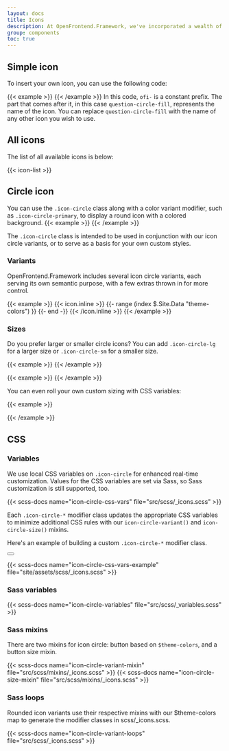 ```yaml
---
layout: docs
title: Icons
description: At OpenFrontend.Framework, we've incorporated a wealth of useful icons that we use in our components. Discover more by reading our article.
group: components
toc: true
---
```


## Simple icon

To insert your own icon, you can use the following code:

{{< example >}}
<i class="ofi-question-circle-fill"></i>
{{< /example >}}
In this code, `ofi-` is a constant prefix. The part that comes after it, in this case `question-circle-fill`, represents the name of the icon. You can replace `question-circle-fill` with the name of any other icon you wish to use.

## All icons

The list of all available icons is below:

{{< icon-list >}}

## Circle icon

You can use the `.icon-circle` class along with a color variant modifier, such as `.icon-circle-primary`, to display a round icon with a colored background.
{{< example >}}
<span class="icon-circle icon-circle-primary"><i class="ofi-question-circle-fill"></i></span>
{{< /example >}}

The `.icon-circle` class is intended to be used in conjunction with our icon circle variants, or to serve as a basis for your own custom styles.

### Variants

OpenFrontend.Framework includes several icon circle variants, each serving its own semantic purpose, with a few extras thrown in for more control.

{{< example >}}
{{< icon.inline >}}
{{- range (index $.Site.Data "theme-colors") }}
<span class="icon-circle icon-circle-{{ .name }}"><i class="ofi-question-circle-fill"></i></span>
{{- end -}}
{{< /icon.inline >}}
{{< /example >}}

### Sizes

Do you prefer larger or smaller circle icons? You can add `.icon-circle-lg` for a larger size or `.icon-circle-sm` for a smaller size.

{{< example >}}
<span class="icon-circle icon-circle-primary icon-circle-lg"><i class="ofi-question-circle-fill"></i></span>
<span class="icon-circle icon-circle-secondary icon-circle-lg"><i class="ofi-question-circle-fill"></i></span>
{{< /example >}}

{{< example >}}
<span class="icon-circle icon-circle-primary icon-circle-sm"><i class="ofi-question-circle-fill"></i></span>
<span class="icon-circle icon-circle-secondary icon-circle-sm"><i class="ofi-question-circle-fill"></i></span>
{{< /example >}}

You can even roll your own custom sizing with CSS variables:

{{< example >}}

<span class="icon-circle icon-circle-primary"
style="--bs-icon-circle-padding: 0.25rem; --bs-icon-circle-font-size: 1.5rem;">
<i class="ofi-question-circle-fill"></i>
</span>

<span class="icon-circle icon-circle-primary"
style="--bs-icon-circle-padding: 1rem; --bs-icon-circle-font-size: 1.5rem;">
<i class="ofi-question-circle-fill"></i>
</span>
{{< /example >}}

## CSS

### Variables

We use local CSS variables on `.icon-circle` for enhanced real-time customization. Values for the CSS variables are set via Sass, so Sass customization is still supported, too.

{{< scss-docs name="icon-circle-css-vars" file="src/scss/_icons.scss" >}}

Each `.icon-circle-*` modifier class updates the appropriate CSS variables to minimize additional CSS rules with our `icon-circle-variant()` and `icon-circle-size()` mixins.

Here's an example of building a custom `.icon-circle-*` modifier class.

<div class="bd-example">
  <button type="button" class="icon-circle icon-circle-bd-primary"><i class="ofi-question-circle-fill"></i></button>
</div>

{{< scss-docs name="icon-circle-css-vars-example" file="site/assets/scss/_icons.scss" >}}

### Sass variables

{{< scss-docs name="icon-circle-variables" file="src/scss/_variables.scss" >}}

### Sass mixins

There are two mixins for icon circle: button based on `$theme-colors`, and a button size mixin.

{{< scss-docs name="icon-circle-variant-mixin" file="src/scss/mixins/_icons.scss" >}}
{{< scss-docs name="icon-circle-size-mixin" file="src/scss/mixins/_icons.scss" >}}

### Sass loops

Rounded icon variants use their respective mixins with our $theme-colors map to generate the modifier classes in scss/_icons.scss.

{{< scss-docs name="icon-circle-variant-loops" file="src/scss/_icons.scss" >}}

